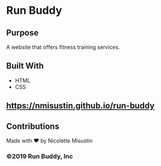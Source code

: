 # Run Buddy

## Purpose
A website that offers fitness training services.

## Built With
* HTML
* CSS

## https://nmisustin.github.io/run-buddy

## Contributions
Made with ❤️ by Nicolette Misustin

### ©️2019 Run Buddy, Inc 

